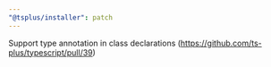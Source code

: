 ```yaml
---
"@tsplus/installer": patch
---
```


Support type annotation in class declarations (https://github.com/ts-plus/typescript/pull/39)
